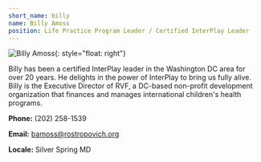 ```yaml
---
short_name: billy
name: Billy Amoss
position: Life Practice Program Leader / Certified InterPlay Leader
---
```

![Billy Amoss](/assets/images/Billy-Amoss.jpg "Billy Amoss"){: style="float: right"}

Billy has been a certified InterPlay leader in the Washington DC area for over
20 years.
He delights in the power of InterPlay to bring us fully alive.
Billy is the Executive Director of RVF, a DC-based non-profit development
organization that finances and manages international children's health programs.

**Phone:** (202) 258-1539

**Email:** <bamoss@rostropovich.org>

**Locale:** Silver Spring MD
